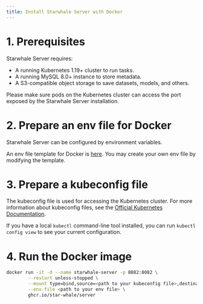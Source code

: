 ```yaml
---
title: Install Starwhale Server with Docker
---
```


# 1. Prerequisites

Starwhale Server requires:
* A running Kubernetes 1.19+ cluster to run tasks.
* A running MySQL 8.0+ instance to store metadata.
* A S3-compatible object storage to save datasets, models, and others.

Please make sure pods on the Kubernetes cluster can access the port exposed by the Starwhale Server installation.

# 2. Prepare an env file for Docker

Starwhale Server can be configured by environment variables.

An env file template for Docker is [here](../config/starwhale.env). You may create your own env file by modifying the template.

# 3. Prepare a kubeconfig file

The kubeconfig file is used for accessing the Kubernetes cluster. For more information about kubeconfig files, see the [Official Kubernetes Documentation](https://kubernetes.io/docs/concepts/configuration/organize-cluster-access-kubeconfig/).

If you have a local `kubectl` command-line tool installed, you can run `kubectl config view` to see your current configuration.

# 4. Run the Docker image

```bash
docker run -it -d --name starwhale-server -p 8082:8082 \
        --restart unless-stopped \
        --mount type=bind,source=<path to your kubeconfig file>,destination=/root/.kube/config,readonly \
        --env-file <path to your env file> \
        ghcr.io/star-whale/server
```